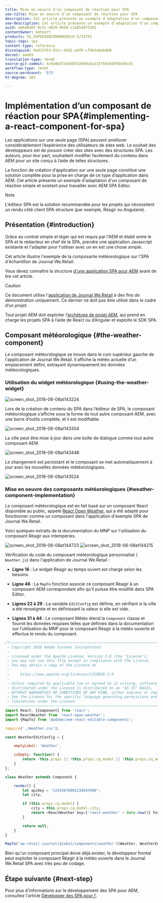 ```yaml
---
title: Mise en oeuvre d’un composant de réaction pour SPA
seo-title: Mise en oeuvre d’un composant de réaction pour SPA
description: Cet article présente un exemple d'adaptation d'un composant de réaction simple et existant pour travailler avec AEM SPA Editor.
seo-description: Cet article présente un exemple d'adaptation d'un composant de réaction simple et existant pour travailler avec AEM SPA Editor.
uuid: ae6a0a6f-0c3c-4820-9b58-c2a85a9f5291
contentOwner: bohnert
products: SG_EXPERIENCEMANAGER/6.5/SITES
topic-tags: spa
content-type: reference
discoiquuid: 6ed15763-02cc-45d1-adf6-cf9e5e8ebdb0
docset: aem65
translation-type: tm+mt
source-git-commit: 4c9a0bd73e8d87d3869c6a133f5d1049f8430cd1
workflow-type: tm+mt
source-wordcount: '575'
ht-degree: 16%

---
```



# Implémentation d’un composant de réaction pour SPA{#implementing-a-react-component-for-spa}

Les applications sur une seule page (SPA) peuvent améliorer considérablement l’expérience des utilisateurs de sites web. Le souhait des développeurs est de pouvoir créer des sites avec des structures SPA. Les auteurs, pour leur part, souhaitent modifier facilement du contenu dans AEM pour un site conçu à l’aide de telles structures.

La fonction de création d’application sur une seule page constitue une solution complète pour la prise en charge de ce type d’application dans AEM. Cet article présente un exemple d&#39;adaptation d&#39;un composant de réaction simple et existant pour travailler avec AEM SPA Editor.

>[!NOTE]
>
>L’éditeur SPA est la solution recommandée pour les projets qui nécessitent un rendu côté client SPA structure (par exemple, Réagir ou Angulaire).

## Présentation {#introduction}

Grâce au contrat simple et léger qui est requis par l&#39;AEM et établi entre le SPA et le rédacteur en chef de la SPA, prendre une application Javascript existante et l&#39;adapter pour l&#39;utiliser avec un  en  est une chose simple.

Cet article illustre l&#39;exemple de la composante météorologique sur l&#39;SPA d&#39;échantillon de Journal We.Retail.

Vous devez connaître la structure [d&#39;une application SPA pour AEM](/help/sites-developing/spa-getting-started-react.md) avant de lire cet article.

>[!CAUTION]
>Ce document utilise l&#39;[application de Journal We.Retail](https://github.com/Adobe-Marketing-Cloud/aem-sample-we-retail-journal) à des fins de démonstration uniquement. Ce dernier ne doit pas être utilisé dans le cadre d’un projet.
>
>Tout projet AEM doit exploiter l’[archétype de projet AEM](https://docs.adobe.com/content/help/fr-FR/experience-manager-core-components/using/developing/archetype/overview.html), qui prend en charge les projets SPA à l’aide de React ou d’Angular et exploite le SDK SPA.

## Composant météorologique {#the-weather-component}

Le composant météorologique se trouve dans le coin supérieur gauche de l&#39;application de Journal We.Retail. Il affiche la météo actuelle d’un emplacement défini, extrayant dynamiquement les données météorologiques.

### Utilisation du widget météorologique {#using-the-weather-widget}

![screen_shot_2018-06-08at143224](assets/screen_shot_2018-06-08at143224.png)

Lors de la création de contenu du SPA dans l’éditeur de SPA, le composant météorologique s’affiche sous la forme de tout autre composant AEM, avec une barre d’outils complète, et il est modifiable.

![screen_shot_2018-06-08at143304](assets/screen_shot_2018-06-08at143304.png)

La ville peut être mise à jour dans une boîte de dialogue comme tout autre composant AEM.

![screen_shot_2018-06-08at143446](assets/screen_shot_2018-06-08at143446.png)

Le changement est persistant et le composant se met automatiquement à jour avec les nouvelles données météorologiques.

![screen_shot_2018-06-08at143524](assets/screen_shot_2018-06-08at143524.png)

### Mise en oeuvre des composants météorologiques {#weather-component-implementation}

Le composant météorologique est en fait basé sur un composant React disponible au public, appelé [React Open Weather](https://www.npmjs.com/package/react-open-weather), qui a été adapté pour fonctionner comme un composant dans l&#39;application d&#39;exemple SPA de Journal We.Retail.

Voici quelques extraits de la documentation du MNP sur l&#39;utilisation du composant Réagir aux intempéries.

![screen_shot_2018-06-08at144723](assets/screen_shot_2018-06-08at144723.png) ![screen_shot_2018-06-08at144215](assets/screen_shot_2018-06-08at144215.png)

Vérification du code du composant météorologique personnalisé ( `Weather.js`) dans l&#39;application de Journal We.Retail :

* **Ligne 16** : Le widget Réagir au temps ouvert est chargé selon les besoins.
* **Ligne 46** : La  `MapTo` fonction associe ce composant Réagir à un composant AEM correspondant afin qu’il puisse être modifié dans SPA Editor.

* **Lignes 22 à 29** : La variable  `EditConfig` est définie, en vérifiant si la ville a été renseignée et en définissant la valeur si elle est vide.

* **Lignes 31 à 44** : Le composant Météo étend la  `Component` classe et fournit les données requises telles que définies dans la documentation sur l&#39;utilisation du MNP pour le composant Réagir à la météo ouverte et effectue le rendu du composant.

```javascript
/*~~~~~~~~~~~~~~~~~~~~~~~~~~~~~~~~~~~~~~~~~~~~~~~~~~~~~~~~~~~~~~~~~~~~~~~~~~~~~~
 ~ Copyright 2018 Adobe Systems Incorporated
 ~
 ~ Licensed under the Apache License, Version 2.0 (the "License");
 ~ you may not use this file except in compliance with the License.
 ~ You may obtain a copy of the License at
 ~
 ~     https://www.apache.org/licenses/LICENSE-2.0
 ~
 ~ Unless required by applicable law or agreed to in writing, software
 ~ distributed under the License is distributed on an "AS IS" BASIS,
 ~ WITHOUT WARRANTIES OR CONDITIONS OF ANY KIND, either express or implied.
 ~ See the License for the specific language governing permissions and
 ~ limitations under the License.
 ~~~~~~~~~~~~~~~~~~~~~~~~~~~~~~~~~~~~~~~~~~~~~~~~~~~~~~~~~~~~~~~~~~~~~~~~~~~~~*/
import React, {Component} from 'react';
import ReactWeather from 'react-open-weather';
import {MapTo} from '@adobe/aem-react-editable-components';

require('./Weather.css');

const WeatherEditConfig = {

    emptyLabel: 'Weather',

    isEmpty: function() {
        return !this.props || !this.props.cq_model || !this.props.cq_model.city || this.props.cq_model.city.trim().length < 1;
    }
};

class Weather extends Component {

    render() {
        let apiKey = "12345678901234567890";
        let city;

        if (this.props.cq_model) {
            city = this.props.cq_model.city;
            return <ReactWeather key={'react-weather' + Date.now()} forecast="today" apikey={apiKey} type="city" city={city} />
        }

        return null;
    }
}

MapTo('we-retail-journal/global/components/weather')(Weather, WeatherEditConfig);
```

Bien qu&#39;un composant principal doive déjà exister, le développeur frontal peut exploiter le composant Réagir à la météo ouverte dans le Journal We.Retail SPA avec très peu de codage.

## Étape suivante {#next-step}

Pour plus d&#39;informations sur le développement des SPA pour AEM, consultez l&#39;article [Développer des SPA pour l&#39;](/help/sites-developing/spa-architecture.md).
